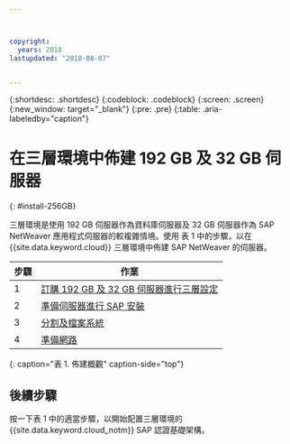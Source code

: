 ```yaml
---



copyright:
  years: 2018
lastupdated: "2018-08-07"


---
```


{:shortdesc: .shortdesc}
{:codeblock: .codeblock}
{:screen: .screen}
{:new_window: target="_blank"}
{:pre: .pre}
{:table: .aria-labeledby="caption"}

# 在三層環境中佈建 192 GB 及 32 GB 伺服器
{: #install-256GB}

三層環境是使用 192 GB 伺服器作為資料庫伺服器及 32 GB 伺服器作為 SAP NetWeaver 應用程式伺服器的較複雜情境。使用 表 1 中的步驟，以在 {{site.data.keyword.cloud}} 三層環境中佈建 SAP NetWeaver 的伺服器。

|步驟 |作業 |
| --- | --- |
|1 |[訂購 192 GB 及 32 GB 伺服器進行三層設定](/docs/infrastructure/sap-netweaver-ms-qrg/ms-set-up-infrastructure-three-tier.html) |
|2 |[準備伺服器進行 SAP 安裝](/docs/infrastructure/sap-netweaver-ms-qrg/ms-prepare-server-256GB.html) |
|3 |[分割及檔案系統](/docs/infrastructure/sap-netweaver-ms-qrg/ms-partition-256GB.html) |
|4 |[準備網路](/docs/infrastructure/sap-netweaver-ms-qrg/ms-prepare-network.html#network) |
{: caption="表 1. 佈建概觀" caption-side="top"} 

## 後續步驟

按一下表 1 中的適當步驟，以開始配置三層環境的 {{site.data.keyword.cloud_notm}} SAP 認證基礎架構。
